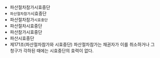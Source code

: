 - 파산절차참가시효중단
- `파산절차참가`시효중단
- 파산절차참가`시효중단`
- 파산절차시효중단
- 파산참가시효중단
- 파산시효중단
- 제171조(파산절차참가와 시효중단) 파산절차참가는 채권자가 이를 취소하거나 그 청구가 각하된 때에는 시효중단의 효력이 없다.
